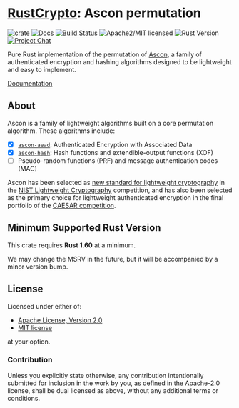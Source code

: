 # [RustCrypto]: Ascon permutation

[![crate][crate-image]][crate-link]
[![Docs][docs-image]][docs-link]
[![Build Status][build-image]][build-link]
![Apache2/MIT licensed][license-image]
![Rust Version][rustc-image]
[![Project Chat][chat-image]][chat-link]

Pure Rust implementation of the permutation of [Ascon], a family of
authenticated encryption and hashing algorithms designed to be lightweight and
easy to implement.

[Documentation][docs-link]

## About

Ascon is a family of lightweight algorithms built on a core permutation
algorithm. These algorithms include:

- [x] [`ascon-aead`]: Authenticated Encryption with Associated Data
- [x] [`ascon-hash`]: Hash functions and extendible-output functions (XOF)
- [ ] Pseudo-random functions (PRF) and message authentication codes (MAC)

Ascon has been selected as [new standard for lightweight cryptography] in the
[NIST Lightweight Cryptography] competition, and has also been selected as the
primary choice for lightweight authenticated encryption in the final
portfolio of the [CAESAR competition].

## Minimum Supported Rust Version

This crate requires **Rust 1.60** at a minimum.

We may change the MSRV in the future, but it will be accompanied by a minor
version bump.

## License

Licensed under either of:

- [Apache License, Version 2.0](http://www.apache.org/licenses/LICENSE-2.0)
- [MIT license](http://opensource.org/licenses/MIT)

at your option.

### Contribution

Unless you explicitly state otherwise, any contribution intentionally submitted
for inclusion in the work by you, as defined in the Apache-2.0 license, shall be
dual licensed as above, without any additional terms or conditions.

[//]: # (badges)

[crate-image]: https://img.shields.io/crates/v/ascon
[crate-link]: https://crates.io/crates/ascon
[docs-image]: https://docs.rs/ascon/badge.svg
[docs-link]: https://docs.rs/ascon/
[build-image]: https://github.com/RustCrypto/sponges/actions/workflows/ascon.yml/badge.svg
[build-link]: https://github.com/RustCrypto/sponges/actions/workflows/ascon.yml
[license-image]: https://img.shields.io/badge/license-Apache2.0/MIT-blue.svg
[rustc-image]: https://img.shields.io/badge/rustc-1.60+-blue.svg
[chat-image]: https://img.shields.io/badge/zulip-join_chat-blue.svg
[chat-link]: https://rustcrypto.zulipchat.com/#narrow/stream/369879-sponges

[//]: # (links)

[`ascon-aead`]: https://github.com/RustCrypto/AEADs/tree/master/ascon-aead
[`ascon-hash`]: https://github.com/RustCrypto/hashes/tree/master/ascon-hash
[RustCrypto]: https://github.com/rustcrypto
[Ascon]: https://ascon.iaik.tugraz.at/
[New standard for lightweight cryptography]: https://www.nist.gov/news-events/news/2023/02/nist-selects-lightweight-cryptography-algorithms-protect-small-devices
[NIST Lightweight Cryptography]: https://csrc.nist.gov/projects/lightweight-cryptography/finalists
[CAESAR competition]: https://competitions.cr.yp.to/caesar-submissions.html
